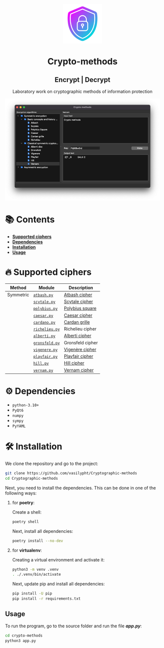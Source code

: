 <p align="center">
    <img src="/resources/icons/icon-app-128px.png" alt="preview">
</p>
<div>
    <h1 align="center">Crypto-methods</h1>
    <h2 align="center">Encrypt | Decrypt</h2>
    <p align="center">Laboratory work on cryptographic methods of information protection</p>
</div>

![crypto-methods-image1](/resources/screenshots/image-app.png)


# :books: Contents

* [**Supported ciphers**](#supported-ciphers)
* [**Dependencies**](#dependencies)
* [**Installation**](#installation)
* [**Usage**](#usage)


# :fire: Supported ciphers


| Method    | Module                                                            | Description                                                           |
|-----------|-------------------------------------------------------------------|-----------------------------------------------------------------------|
| Symmetric | [`atbash.py`](/crypto-methods/methods/symmetric/atbash.py)        | [Atbash cipher](https://en.wikipedia.org/wiki/Atbash)                 |
|           | [`scytale.py`](/crypto-methods/methods/symmetric/scytale.py)      | [Scytale cipher](https://en.wikipedia.org/wiki/Scytale)               |
|           | [`polybius.py`](/crypto-methods/methods/symmetric/polybius.py)    | [Polybius square](https://en.wikipedia.org/wiki/Polybius_square)      |
|           | [`caesar.py`](/crypto-methods/methods/symmetric/caesar.py)        | [Caesar cipher](https://en.wikipedia.org/wiki/Caesar_cipher)          |
|           | [`cardano.py`](/crypto-methods/methods/symmetric/cardano.py)      | [Cardan grille](https://en.wikipedia.org/wiki/Cardan_grille)          |
|           | [`richelieu.py`](/crypto-methods/methods/symmetric/richelieu.py)  | Richelieu cipher                                                      |
|           | [`alberti.py`](/crypto-methods/methods/symmetric/alberti.py)      | [Alberti cipher](https://en.wikipedia.org/wiki/Alberti_cipher)        |
|           | [`gronsfeld.py`](/crypto-methods/methods/symmetric/gronsfeld.py)  | Gronsfeld cipher                                                      |
|           | [`vigenere.py`](/crypto-methods/methods/symmetric/vigenere.py)    | [Vigenère cipher](https://en.wikipedia.org/wiki/Vigen%C3%A8re_cipher) |
|           | [`playfair.py`](/crypto-methods/methods/symmetric/playfair.py)    | [Playfair cipher](https://en.wikipedia.org/wiki/Playfair_cipher)      |
|           | [`hill.py`](/crypto-methods/methods/symmetric/hill.py)            | [Hill cipher](https://en.wikipedia.org/wiki/Hill_cipher)              |
|           | [`vernam.py`](/crypto-methods/methods/symmetric/vernam.py)        | [Vernam cipher](https://en.wikipedia.org/wiki/One-time_pad)           |


# :gear: Dependencies

- `python-3.10+`
- `PyQt6`
- `numpy`
- `sympy`
- `PyYAML`


# :hammer_and_wrench: Installation

We clone the repository and go to the project:

```zsh
git clone https://github.com/vasilypht/Cryptographic-methods
cd Cryptographic-methods
```

Next, you need to install the dependencies. This can be done in one of the following ways:

 1. for **poetry**:
    
    Create a shell:
 
    ```zsh
    poetry shell
    ```
    
    Next, install all dependencies:

    ```zsh
    poetry install --no-dev
    ```

 2. for **virtualenv**:

    Creating a virtual environment and activate it:

    ```zsh
    python3 -m venv .venv
    . ./.venv/bin/activate
    ```
    
    Next, update pip and install all dependencies:

    ```zsh
    pip install -U pip
    pip install -r requirements.txt
    ```

## Usage

To run the program, go to the source folder and run the file ***app.py***:

```zsh
cd crypto-methods
python3 app.py
```

